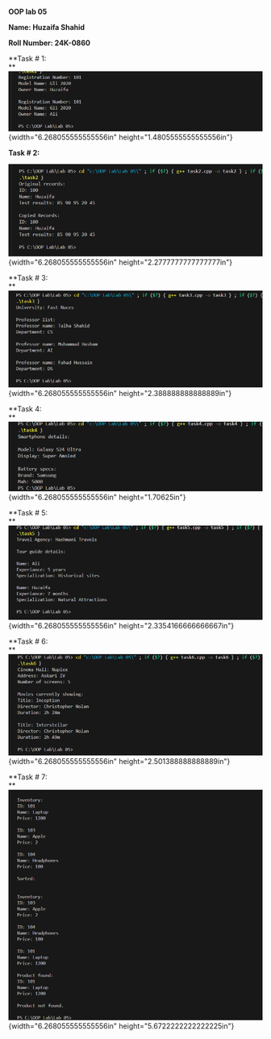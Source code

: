 **OOP lab 05**

**Name: Huzaifa Shahid**

**Roll Number: 24K-0860**

**Task \# 1:\
**![](./images/./image1.png){width="6.268055555555556in"
height="1.4805555555555556in"}

**Task \# 2:**

![](./images/./image2.png){width="6.268055555555556in"
height="2.2777777777777777in"}

**Task \# 3:\
**![](./images/./image3.png){width="6.268055555555556in"
height="2.388888888888889in"}

**Task 4:\
**![](./images/./image4.png){width="6.268055555555556in"
height="1.70625in"}

**Task \# 5:\
**![](./images/./image5.png){width="6.268055555555556in"
height="2.3354166666666667in"}

**Task \# 6:\
**![](./images/./image6.png){width="6.268055555555556in"
height="2.501388888888889in"}

**Task \# 7:\
**![](./images/./image7.png){width="6.268055555555556in"
height="5.6722222222222225in"}
